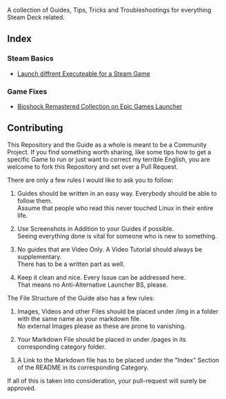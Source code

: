 A collection of Guides, Tips, Tricks and Troubleshootings for everything Steam Deck related.



## Index

### Steam Basics
* [Launch diffrent Executeable for a Steam Game](https://steamdeck.guide/pages/launch_diffrent_executable.html)

### Game Fixes
* [Bioshock Remastered Collection on Epic Games Launcher](https://steamdeck.guide/pages/game-fixes/bioshock-remasterd-epic.html)



## Contributing

This Repository and the Guide as a whole is meant to be a Community Project.
If you find something worth sharing, like some tips how to get a specific Game to run or just want to correct my terrible English, you are welcome to fork this Repository and set over a Pull Request.

There are only a few rules I would like to ask you to follow:

1.  Guides should be written in an easy way. Everybody should be able to follow them.  
Assume that people who read this never touched Linux in their entire life.

2. Use Screenshots in Addition to your Guides if possible.  
Seeing everything done is vital for someone who is new to something.

3. No guides that are Video Only. A Video Tutorial should always be supplementary.  
There has to be a written part as well.

4. Keep it clean and nice. Every Issue can be addressed here.  
That means no Anti-Alternative Launcher BS, please.


The File Structure of the Guide also has a few rules:

1. Images, Videos and other Files should be placed under /img in a folder with the same name as your markdown file.  
No external Images please as these are prone to vanishing.

2. Your Markdown File should be placed in under /pages in its corresponding category folder.

3. A Link to the Markdown file has to be placed under the "Index" Section of the README in its corresponding Category.

If all of this is taken into consideration, your pull-request will surely be approved.

